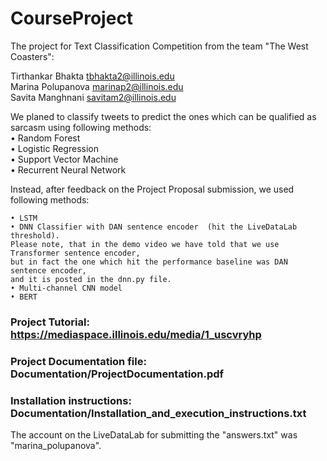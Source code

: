 # CourseProject

The project for Text Classification Competition from the team "The West Coasters":

Tirthankar	Bhakta		tbhakta2@illinois.edu <br />
Marina		Polupanova	marinap2@illinois.edu <br />
Savita		Manghnani	savitam2@illinois.edu <br />

We planed to classify tweets to predict the ones which can be qualified as sarcasm using following methods:<br />
    • Random Forest <br />
    • Logistic Regression <br />
    • Support Vector Machine <br />
    • Recurrent Neural Network <br />

Instead, after feedback on the Project Proposal submission, we used following methods:

    • LSTM 
    • DNN Classifier with DAN sentence encoder  (hit the LiveDataLab threshold). 
    Please note, that in the demo video we have told that we use Transformer sentence encoder, 
    but in fact the one which hit the performance baseline was DAN sentence encoder, 
    and it is posted in the dnn.py file. 
    • Multi-channel CNN model
    • BERT


### Project Tutorial: https://mediaspace.illinois.edu/media/1_uscvryhp <br />
### Project Documentation file: Documentation/ProjectDocumentation.pdf <br />
### Installation instructions: Documentation/Installation_and_execution_instructions.txt <br />

The account on the LiveDataLab for submitting the "answers.txt" was "marina_polupanova". 


